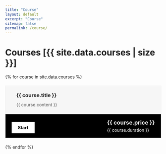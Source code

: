 ```yaml
---
title: "Course"
layout: default
excerpt: "Course"
sitemap: false
permalink: /course/
---
```

<style>
.course-card {
  max-width: 600px;
  border: 1px solid #eee;
  margin: 20px auto;
}

.course-description {
  background-color: #f6f6f6;
  padding: 20px;
  display: flex;
  align-items: flex-start;
  gap: 15px;
}

.course-icon {
  font-size: 28px;
  color: #f7941d;
  flex-shrink: 0;
}

.course-text h3 {
  margin-top: 0;
  margin-bottom: 10px;
}

.course-text p {
  margin: 0;
  line-height: 1.5;
  color: #555;
}

.course-footer {
  background-color: black;
  color: white;
  display: flex;
  justify-content: space-between;
  align-items: center;
  padding: 15px 20px;
  flex-wrap: wrap;
}

.course-price {
  color: white;
  font-weight: bold;
  font-size: 18px;
}

.course-price del {
  color: white;
  font-size: 16px;
  margin-left: 5px;
}

.course-duration {
  font-size: 14px;
  display: block;
  margin-top: 5px;
}

.course-btn {
  background-color: white;
  color: black;
  padding: 10px 20px;
  text-decoration: none;
  font-weight: bold;
  margin-top: 10px;
}

@media (max-width: 480px) {
  .course-description {
    flex-direction: column;
  }

  .course-footer {
    flex-direction: column;
    align-items: flex-start;
  }

  .course-btn {
    width: 100%;
    text-align: center;
  }
}
</style>
# Courses [{{ site.data.courses | size }}]
<ul style="margin-left: 0; padding-left: 0;">
    {% for course in site.data.courses %}
    <div class="course-card">
        <div class="course-description">
            <div class="course-icon"></div>
            <div class="course-text">
                <h3>{{ course.title }}</h3>
                <p>{{ course.content }}</p>
            </div>
        </div>
        <div class="course-footer">
            <a href="{{ course.link }}" class="course-btn">Start</a>
            <div>
                <span class="course-price">{{ course.price }}</span>
                <span class="course-duration">{{ course.duration }}</span>
            </div>
        </div>
    </div>
    {% endfor %}
</ul>